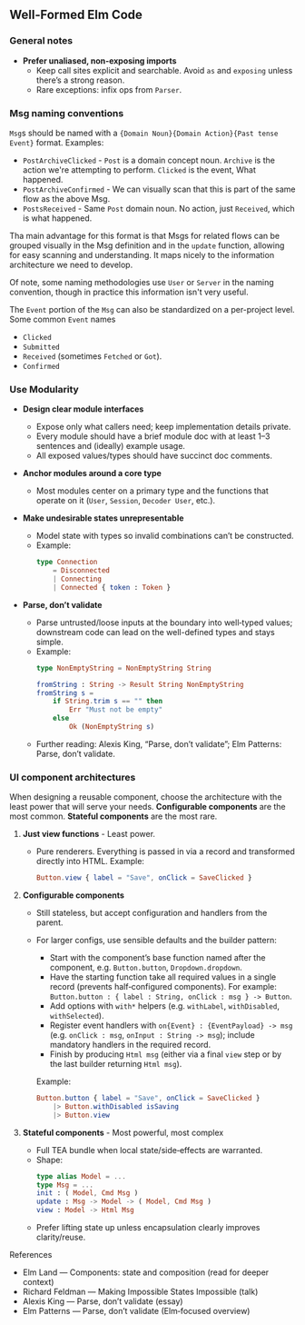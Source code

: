 ## Well‑Formed Elm Code

### General notes

- **Prefer unaliased, non‑exposing imports**
  - Keep call sites explicit and searchable. Avoid `as` and `exposing` unless there’s a strong reason.
  - Rare exceptions: infix ops from `Parser`.

### Msg naming conventions

`Msg`s should be named with a `{Domain Noun}{Domain Action}{Past tense Event}` format.
Examples:
- `PostArchiveClicked` - `Post` is a domain concept noun.  `Archive` is the action we're attempting to perform.  `Clicked` is the event, What happened.
- `PostArchiveConfirmed` - We can visually scan that this is part of the same flow as the above Msg.
- `PostsReceived` - Same `Post` domain noun.  No action, just `Received`, which is what happened.

Tha main advantage for this format is that Msgs for related flows can be grouped visually in the Msg definition and in the `update` function, allowing for easy scanning and understanding.  It maps nicely to the information architecture we need to develop.

Of note, some naming methodologies use `User` or `Server` in the naming convention, though in practice this information isn't very useful.

The `Event` portion of the `Msg` can also be standardized on a per-project level. Some common `Event` names
- `Clicked`
- `Submitted`
- `Received` (sometimes `Fetched` or `Got`).
- `Confirmed`


### Use Modularity

- **Design clear module interfaces**
  - Expose only what callers need; keep implementation details private.
  - Every module should have a brief module doc with at least 1–3 sentences and (ideally) example usage.
  - All exposed values/types should have succinct doc comments.


- **Anchor modules around a core type**
  - Most modules center on a primary type and the functions that operate on it (`User`, `Session`, `Decoder User`, etc.).

- **Make undesirable states unrepresentable**
  - Model state with types so invalid combinations can’t be constructed.
  - Example:
    ```elm
    type Connection
        = Disconnected
        | Connecting
        | Connected { token : Token }
    ```

- **Parse, don’t validate**
  - Parse untrusted/loose inputs at the boundary into well‑typed values; downstream code can lead on the well-defined types and stays simple.
  - Example:
    ```elm
    type NonEmptyString = NonEmptyString String

    fromString : String -> Result String NonEmptyString
    fromString s =
        if String.trim s == "" then
            Err "Must not be empty"
        else
            Ok (NonEmptyString s)
    ```
  - Further reading: Alexis King, “Parse, don’t validate”; Elm Patterns: Parse, don’t validate.

### UI component architectures

When designing a reusable component, choose the architecture with the least power that will serve your needs.  **Configurable components** are the most common.  **Stateful components** are the most rare.


1) **Just view functions** - Least power.
   - Pure renderers. Everything is passed in via a record and transformed directly into HTML.
     Example:
     ```elm
     Button.view { label = "Save", onClick = SaveClicked }
     ```

2) **Configurable components**
   - Still stateless, but accept configuration and handlers from the parent.
   - For larger configs, use sensible defaults and the builder pattern:
     - Start with the component’s base function named after the component, e.g. `Button.button`, `Dropdown.dropdown`.
     - Have the starting function take all required values in a single record (prevents half‑configured components). For example: `Button.button : { label : String, onClick : msg } -> Button`.
     - Add options with `with*` helpers (e.g. `withLabel`, `withDisabled`, `withSelected`).
     - Register event handlers with `on{Event} : {EventPayload} -> msg` (e.g. `onClick : msg`, `onInput : String -> msg`); include mandatory handlers in the required record.
     - Finish by producing `Html msg` (either via a final `view` step or by the last builder returning `Html msg`).

     Example:
     ```elm
     Button.button { label = "Save", onClick = SaveClicked }
         |> Button.withDisabled isSaving
         |> Button.view
     ```

3) **Stateful components** - Most powerful, most complex
   - Full TEA bundle when local state/side‑effects are warranted.
   - Shape:
     ```elm
     type alias Model = ...
     type Msg = ...
     init : ( Model, Cmd Msg )
     update : Msg -> Model -> ( Model, Cmd Msg )
     view : Model -> Html Msg
     ```
   - Prefer lifting state up unless encapsulation clearly improves clarity/reuse.

References

- Elm Land — Components: state and composition (read for deeper context)
- Richard Feldman — Making Impossible States Impossible (talk)
- Alexis King — Parse, don’t validate (essay)
- Elm Patterns — Parse, don’t validate (Elm‑focused overview)